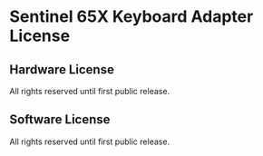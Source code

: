 # Sentinel 65X Keyboard Adapter License

## Hardware License

All rights reserved until first public release.

## Software License

All rights reserved until first public release.
